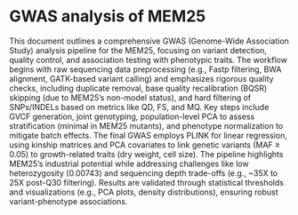 # GWAS analysis of MEM25
This document outlines a comprehensive ​​GWAS (Genome-Wide Association Study) analysis pipeline​​ for the MEM25​​, focusing on variant detection, quality control, and association testing with phenotypic traits. The workflow begins with raw sequencing data preprocessing (e.g., Fastp filtering, BWA alignment, GATK-based variant calling) and emphasizes rigorous quality checks, including duplicate removal, base quality recalibration (BQSR) skipping (due to MEM25’s non-model status), and hard filtering of SNPs/INDELs based on metrics like QD, FS, and MQ. Key steps include GVCF generation, joint genotyping, population-level PCA to assess stratification (minimal in MEM25 mutants), and phenotype normalization to mitigate batch effects. The final GWAS employs PLINK for linear regression, using kinship matrices and PCA covariates to link genetic variants (MAF ≥ 0.05) to growth-related traits (dry weight, cell size). The pipeline highlights MEM25’s industrial potential while addressing challenges like low heterozygosity (0.00743) and sequencing depth trade-offs (e.g., ~35X to 25X post-Q30 filtering). Results are validated through statistical thresholds and visualizations (e.g., PCA plots, density distributions), ensuring robust variant-phenotype associations.
